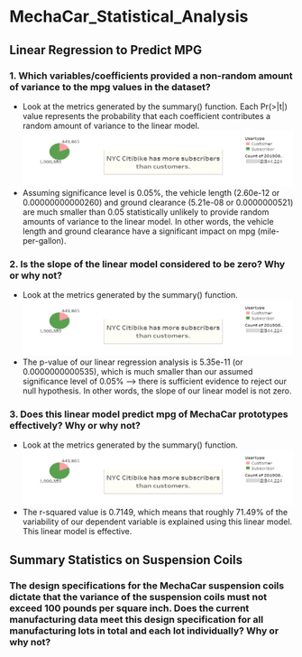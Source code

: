 # MechaCar_Statistical_Analysis
## Linear Regression to Predict MPG
### 1. Which variables/coefficients provided a non-random amount of variance to the mpg values in the dataset?
- Look at the metrics generated by the summary() function. Each Pr(>|t|) value represents the probability that each coefficient contributes a random amount of variance to the linear model.
![alt text](https://github.com/giseledoan/bikesharing/blob/main/images/customer_types.png)
- Assuming significance level is 0.05%, the vehicle length (2.60e-12 or 0.00000000000260) and ground clearance (5.21e-08 or 0.0000000521) are much smaller than 0.05 statistically unlikely to provide random amounts of variance to the linear model. In other words, the vehicle length and ground clearance have a significant impact on mpg (mile-per-gallon).
### 2. Is the slope of the linear model considered to be zero? Why or why not?
- Look at the metrics generated by the summary() function.
![alt text](https://github.com/giseledoan/bikesharing/blob/main/images/customer_types.png)
- The p-value of our linear regression analysis is 5.35e-11 (or 0.0000000000535), which is much smaller than our assumed significance level of 0.05% --> there is sufficient evidence to reject our null hypothesis. In other words, the slope of our linear model is not zero.
### 3. Does this linear model predict mpg of MechaCar prototypes effectively? Why or why not?
- Look at the metrics generated by the summary() function.
![alt text](https://github.com/giseledoan/bikesharing/blob/main/images/customer_types.png)
- The r-squared value is 0.7149, which means that roughly 71.49% of the variability of our dependent variable is explained using this linear model. This linear model is effective.

## Summary Statistics on Suspension Coils
### The design specifications for the MechaCar suspension coils dictate that the variance of the suspension coils must not exceed 100 pounds per square inch. Does the current manufacturing data meet this design specification for all manufacturing lots in total and each lot individually? Why or why not?
